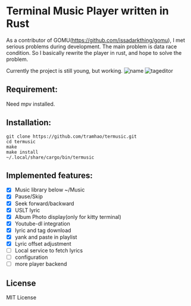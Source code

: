 # Terminal Music Player written in Rust

As a contributor of GOMU(https://github.com/issadarkthing/gomu), I met serious problems during development. The main problem is data race condition. So I basically rewrite the player in rust, and hope to solve the problem.

Currently the project is still young, but working.
![name](https://github.com/tramhao/termusic/blob/master/screenshots/main.png?raw=true)
![tageditor](https://github.com/tramhao/termusic/blob/master/screenshots/tageditor.png?raw=true)

## Requirement:
Need mpv installed.

## Installation:
```
git clone https://github.com/tramhao/termusic.git
cd termusic
make
make install
~/.local/share/cargo/bin/termusic
```

## Implemented features:
- [x] Music library below ~/Music
- [x] Pause/Skip
- [x] Seek forward/backward
- [x] USLT lyric
- [x] Album Photo display(only for kitty terminal)
- [x] Youtube-dl integration
- [x] lyric and tag download
- [x] yank and paste in playlist
- [x] Lyric offset adjustment 
- [ ] Local service to fetch lyrics
- [ ] configuration
- [ ] more player backend

## License
MIT License

